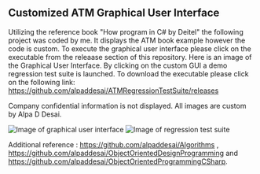 ## Customized ATM Graphical User Interface 

Utilizing the reference book "How program in C# by Deitel" the following project was coded by me.  It displays the ATM book example however the code is custom.   To execute the graphical user interface please click on the executable from the releaase section of this repository. Here is an image of the Graphical User Interface. By clicking on the custom GUI a demo regression test suite is launched. 
To download the executable please click on the following link: https://github.com/alpaddesai/ATMRegressionTestSuite/releases

Company confidential information is not displayed. All images are custom by Alpa D Desai. 

![Image of graphical user interface](ATMGUIImage.jpg)  ![Image of regression test suite](RegressionTestSuiteImage.jpg)

Additional reference : https://github.com/alpaddesai/Algorithms , https://github.com/alpaddesai/ObjectOrientedDesignProgramming and https://github.com/alpaddesai/ObjectOrientedProgrammingCSharp.
